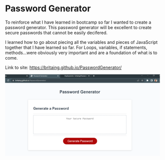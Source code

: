 # Password Generator

To reinforce what I have learned in bootcamp so far I wanted to create a password generator. 
This password generator will be excellent to create secure passwords that cannot be easily decifered. 

I learned how to go about piecing all the variables and pieces of JavaScript together that I have learned so far. 
For Loops, variables, if statements, methods...were obviously very important and are a foundation of what is to come.



Link to site: https://britaing.github.io/PasswordGenerator/

![alt text](Assets/deployedSite.PNG)